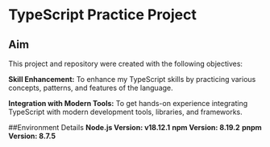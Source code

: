 # TypeScript Practice Project

## Aim

This project and repository were created with the following objectives:

**Skill Enhancement:** To enhance my TypeScript skills by practicing various concepts, patterns, and features of the language.

**Integration with Modern Tools:** To get hands-on experience integrating TypeScript with modern development tools, libraries, and frameworks.

##Environment Details
**Node.js Version: v18.12.1**
**npm Version: 8.19.2**
**pnpm Version: 8.7.5**
